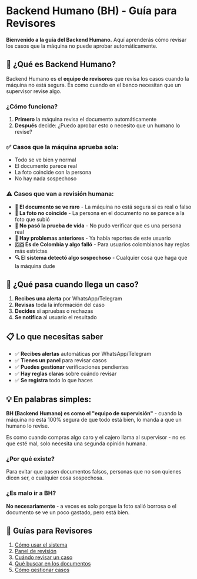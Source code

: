 # Backend Humano (BH) - Guía para Revisores

**Bienvenido a la guía del Backend Humano.** Aquí aprenderás cómo revisar los casos que la máquina no puede aprobar automáticamente.

## 🎯 ¿Qué es Backend Humano?

Backend Humano es el **equipo de revisores** que revisa los casos cuando la máquina no está segura. Es como cuando en el banco necesitan que un supervisor revise algo.

### ¿Cómo funciona?

1. **Primero** la máquina revisa el documento automáticamente
2. **Después** decide: ¿Puedo aprobar esto o necesito que un humano lo revise?

### ✅ Casos que la máquina aprueba sola:
- Todo se ve bien y normal
- El documento parece real
- La foto coincide con la persona
- No hay nada sospechoso

### ⚠️ Casos que van a revisión humana:
- **📄 El documento se ve raro** - La máquina no está segura si es real o falso
- **👤 La foto no coincide** - La persona en el documento no se parece a la foto que subió
- **📱 No pasó la prueba de vida** - No pudo verificar que es una persona real
- **🚨 Hay problemas anteriores** - Ya había reportes de este usuario
- **🇨🇴 Es de Colombia y algo falló** - Para usuarios colombianos hay reglas más estrictas
- **🔍 El sistema detectó algo sospechoso** - Cualquier cosa que haga que la máquina dude

## 📱 ¿Qué pasa cuando llega un caso?

1. **Recibes una alerta** por WhatsApp/Telegram
2. **Revisas** toda la información del caso
3. **Decides** si apruebas o rechazas
4. **Se notifica** al usuario el resultado

## 📋 Lo que necesitas saber

- ✅ **Recibes alertas** automáticas por WhatsApp/Telegram
- ✅ **Tienes un panel** para revisar casos
- ✅ **Puedes gestionar** verificaciones pendientes
- ✅ **Hay reglas claras** sobre cuándo revisar
- ✅ **Se registra** todo lo que haces

## 💡 En palabras simples:

**BH (Backend Humano) es como el "equipo de supervisión"** - cuando la máquina no está 100% segura de que todo está bien, lo manda a que un humano lo revise.

Es como cuando compras algo caro y el cajero llama al supervisor - no es que esté mal, solo necesita una segunda opinión humana.

### ¿Por qué existe?
Para evitar que pasen documentos falsos, personas que no son quienes dicen ser, o cualquier cosa sospechosa.

### ¿Es malo ir a BH?
**No necesariamente** - a veces es solo porque la foto salió borrosa o el documento se ve un poco gastado, pero está bien.

## 🚀 Guías para Revisores

1. [Cómo usar el sistema](setup.md)
2. [Panel de revisión](admin-panel.md)
3. [Cuándo revisar un caso](escalation-rules.md)
4. [Qué buscar en los documentos](alteration-reasons.md)
5. [Cómo gestionar casos](case-management.md)

